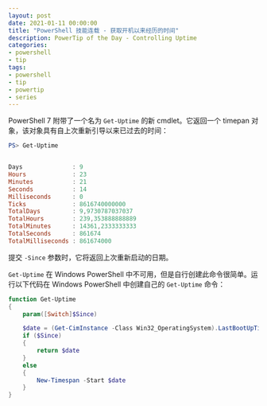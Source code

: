 ```yaml
---
layout: post
date: 2021-01-11 00:00:00
title: "PowerShell 技能连载 - 获取开机以来经历的时间"
description: PowerTip of the Day - Controlling Uptime
categories:
- powershell
- tip
tags:
- powershell
- tip
- powertip
- series
---
```

PowerShell 7 附带了一个名为 `Get-Uptime` 的新 cmdlet。它返回一个 timepan 对象，该对象具有自上次重新引导以来已过去的时间：

```powershell
PS> Get-Uptime


Days              : 9
Hours             : 23
Minutes           : 21
Seconds           : 14
Milliseconds      : 0
Ticks             : 8616740000000
TotalDays         : 9,9730787037037
TotalHours        : 239,353888888889
TotalMinutes      : 14361,2333333333
TotalSeconds      : 861674
TotalMilliseconds : 861674000
```

提交 `-Since` 参数时，它将返回上次重新启动的日期。

`Get-Uptime` 在 Windows PowerShell 中不可用，但是自行创建此命令很简单。运行以下代码在 Windows PowerShell 中创建自己的 `Get-Uptime` 命令：

```powershell
function Get-Uptime
{
    param([Switch]$Since)

    $date = (Get-CimInstance -Class Win32_OperatingSystem).LastBootUpTime
    if ($Since)
    {
        return $date
    }
    else
    {
        New-Timespan -Start $date
    }
}
```

<!--本文国际来源：[Controlling Uptime](https://community.idera.com/database-tools/powershell/powertips/b/tips/posts/controlling-uptime)-->

